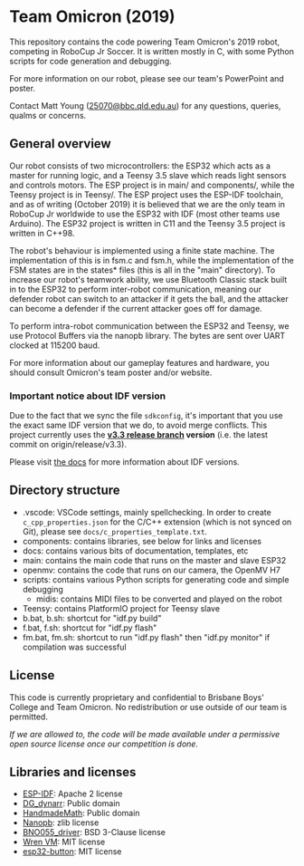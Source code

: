 Team Omicron (2019)
====================

This repository contains the code powering Team Omicron's 2019 robot, competing in RoboCup Jr Soccer. It is written
mostly in C, with some Python scripts for code generation and debugging.

For more information on our robot, please see our team's PowerPoint and poster.

Contact Matt Young (25070@bbc.qld.edu.au) for any questions, queries, qualms or concerns.

## General overview
Our robot consists of two microcontrollers: the ESP32 which acts as a master for running logic, and a Teensy 3.5
slave which reads light sensors and controls motors. The ESP project is in main/ and components/, while the Teensy
project is in Teensy/. The ESP project uses the ESP-IDF toolchain, and as of writing (October 2019) it is believed that
we are the only team in RoboCup Jr worldwide to use the ESP32 with IDF (most other teams use Arduino). The ESP32 project
is written in C11 and the Teensy 3.5 project is written in C++98.

The robot's behaviour is implemented using a finite state machine. The implementation of this is in fsm.c and fsm.h,
while the implementation of the FSM states are in the states* files (this is all in the "main" directory). To increase
our robot's teamwork ability, we use Bluetooth Classic stack built in to the ESP32 to perform inter-robot communication,
meaning our defender robot can switch to an attacker if it gets the ball, and the attacker can become a defender if the
current attacker goes off for damage.

To perform intra-robot communication between the ESP32 and Teensy, we use Protocol Buffers via the nanopb library. The
bytes are sent over UART clocked at 115200 baud.

For more information about our gameplay features and hardware, you should consult Omicron's team poster and/or website.

### Important notice about IDF version
Due to the fact that we sync the file `sdkconfig`, it's important that you use the exact same IDF version that we do, to avoid merge conflicts.
This project currently uses the **[v3.3 release branch](https://github.com/espressif/esp-idf/tree/release/v3.3) version** (i.e. the latest commit on origin/release/v3.3).

Please visit [the docs](https://docs.espressif.com/projects/esp-idf/en/latest/versions.html) for more information about IDF versions.

## Directory structure
- .vscode: VSCode settings, mainly spellchecking. In order to create `c_cpp_properties.json` for the C/C++ extension (which is not synced on Git), please see `docs/c_properties_template.txt`.
- components: contains libraries, see below for links and licenses
- docs: contains various bits of documentation, templates, etc
- main: contains the main code that runs on the master and slave ESP32
- openmv: contains the code that runs on our camera, the OpenMV H7
- scripts: contains various Python scripts for generating code and simple debugging
    - midis: contains MIDI files to be converted and played on the robot
- Teensy: contains PlatformIO project for Teensy slave
- b.bat, b.sh: shortcut for "idf.py build"
- f.bat, f.sh: shortcut for "idf.py flash"
- fm.bat, fm.sh: shortcut to run "idf.py flash" then "idf.py monitor" if compilation was successful

## License
This code is currently proprietary and confidential to Brisbane Boys' College and Team Omicron. No redistribution or use outside of our team is permitted. 

_If we are allowed to, the code will be made available under a permissive open source license once our competition is done._

## Libraries and licenses
- [ESP-IDF](https://github.com/espressif/esp-idf/): Apache 2 license
- [DG_dynarr](https://github.com/DanielGibson/Snippets/blob/master/DG_dynarr.h): Public domain
- [HandmadeMath](https://github.com/HandmadeMath/Handmade-Math): Public domain
- [Nanopb](https://github.com/nanopb/nanopb/): zlib license
- [BNO055_driver](https://github.com/BoschSensortec/BNO055_driver): BSD 3-Clause license
- [Wren VM](https://github.com/wren-lang/wren/): MIT license
- [esp32-button](https://github.com/craftmetrics/esp32-button): MIT license